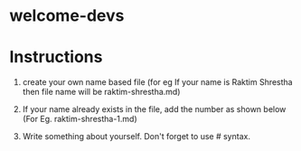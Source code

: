 # welcome-devs

# Instructions

1. create your own name based file (for eg If your name is Raktim Shrestha then file name will be raktim-shrestha.md)

2. If your name already exists in the file, add the number as shown below
   (For Eg. raktim-shrestha-1.md)

3. Write something about yourself. Don't forget to use # syntax.
